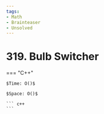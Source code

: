 ```yaml
---
tags:
- Math
- Brainteaser
- Unsolved
---
```



# 319. Bulb Switcher

=== "C++"

    $Time: O()$

    $Space: O()$

    ``` c++
    ```
